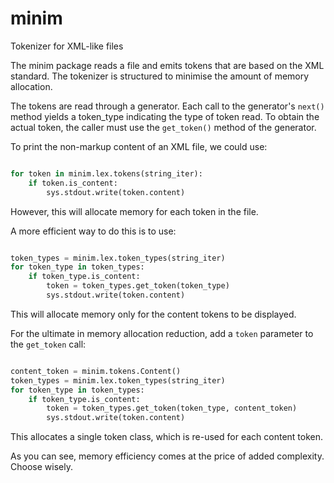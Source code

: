 # minim
Tokenizer for XML-like files

The minim package reads a file and emits tokens that are based on the XML
standard.  The tokenizer is structured to minimise the amount of memory
allocation.

The tokens are read through a generator.  Each call to the generator's `next()`
method yields a token_type indicating the type of token read.  To obtain the
actual token, the caller must use the `get_token()` method of the generator.

To print the non-markup content of an XML file, we could use:

```python

for token in minim.lex.tokens(string_iter):
	if token.is_content:
		sys.stdout.write(token.content)
```

However, this will allocate memory for each token in the file.

A more efficient way to do this is to use:

```python

token_types = minim.lex.token_types(string_iter)
for token_type in token_types:
	if token_type.is_content:
		token = token_types.get_token(token_type)
		sys.stdout.write(token.content)
```

This will allocate memory only for the content tokens to be displayed.

For the ultimate in memory allocation reduction, add a ``token`` parameter to
the ``get_token`` call:

```python

content_token = minim.tokens.Content()
token_types = minim.lex.token_types(string_iter)
for token_type in token_types:
	if token_type.is_content:
		token = token_types.get_token(token_type, content_token)
		sys.stdout.write(token.content)
```

This allocates a single token class, which is re-used for each content token.

As you can see, memory efficiency comes at the price of added complexity.
Choose wisely.
